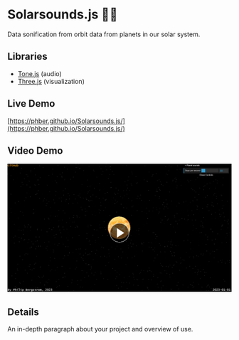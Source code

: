 # Solarsounds.js 🌌🎵

Data sonification from orbit data from planets in our solar system.

## Libraries

- [Tone.js](https://github.com/Tonejs) (audio)
- [Three.js](https://github.com/mrdoob/three.js/) (visualization)

## Live Demo

[https://phber.github.io/Solarsounds.js/](https://phber.github.io/Solarsounds.js/)

## Video Demo

[![screenshot](screenshot.JPG)](https://www.youtube.com/watch?v=hU8GkCT18HI)

## Details

An in-depth paragraph about your project and overview of use.


